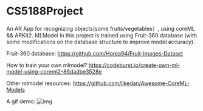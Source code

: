 # CS5188Project

An AR App for recognizing objects(some fruits/vegetables）, using coreML && ARKit2.
MLModel in this project is trained using Fruit-360 database (with some modifications on the database structure to improve model accuracy).

Fruit-360 database: https://github.com/Horea94/Fruit-Images-Dataset

How to train your own mlmodel? https://codeburst.io/create-own-ml-model-using-coreml2-86dadbe3528e

Other mlmodel resources: https://github.com/likedan/Awesome-CoreML-Models

A gif demo:
![img](https://github.com/saaries/CS5188Project/blob/master/demo_gif.gif)
